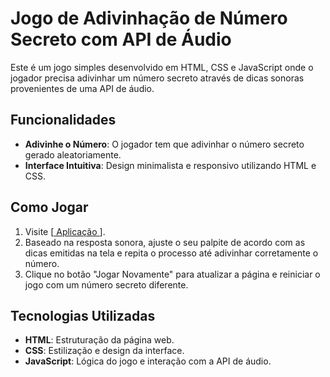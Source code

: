 
# Jogo de Adivinhação de Número Secreto com API de Áudio

Este é um jogo simples desenvolvido em HTML, CSS e JavaScript onde o jogador precisa adivinhar um número secreto através de dicas sonoras provenientes de uma API de áudio.

## Funcionalidades

- **Adivinhe o Número**: O jogador tem que adivinhar o número secreto gerado aleatoriamente.
- **Interface Intuitiva**: Design minimalista e responsivo utilizando HTML e CSS.

## Como Jogar

1. Visite [<a href='https://jogo-numero-secreto-one-ivory.vercel.app/'> Aplicação </a>].
2. Baseado na resposta sonora, ajuste o seu palpite de acordo com as dicas emitidas na tela e repita o processo até adivinhar corretamente o número.
3. Clique no botão "Jogar Novamente" para atualizar a página e reiniciar o jogo com um número secreto diferente.

## Tecnologias Utilizadas

- **HTML**: Estruturação da página web.
- **CSS**: Estilização e design da interface.
- **JavaScript**: Lógica do jogo e interação com a API de áudio.
